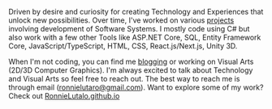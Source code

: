 Driven by desire and curiosity for creating Technology and Experiences that unlock new possibilities. Over time, I've worked on various [projects](https://ronnielutalo.github.io/work/engineering/) involving development of Software Systems. I mostly code using C# but also work with a few other Tools like ASP.NET Core, SQL, Entity Framework Core, JavaScript/TypeScript, HTML, CSS, React.js/Next.js, Unity 3D.

When I'm not coding, you can find me [blogging](https://ronnielutalo.github.io/blog/) or working on Visual Arts (2D/3D Computer Graphics). I'm always excited to talk about Technology and Visual Arts so feel free to reach out. The best way to reach me is through email (ronnielutaro@gmail.com). Want to explore some of my work? Check out [RonnieLutalo.github.io](https://ronnielutalo.github.io/)
